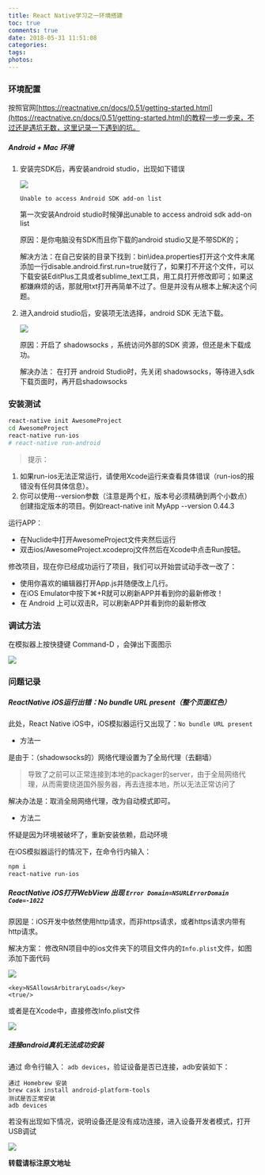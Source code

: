 ```yaml
---
title: React Native学习之一环境搭建
toc: true
comments: true
date: 2018-05-31 11:51:08
categories:
tags:
photos:
---
```


<!--more-->

### 环境配置

按照官网[https://reactnative.cn/docs/0.51/getting-started.html](https://reactnative.cn/docs/0.51/getting-started.html)的教程一步一步来，不过还是遇坑无数，这里记录一下遇到的坑。

##### Android + Mac 环境

1. 安装完SDK后，再安装android studio，出现如下错误

    ![](https://ws1.sinaimg.cn/large/006tNc79gy1fruoitlzesj30ym0hiaco.jpg)

    `Unable to access Android SDK add-on list`

    第一次安装Android studio时候弹出unable to access android sdk add-on list

    原因：是你电脑没有SDK而且你下载的android studio又是不带SDK的；

    解决方法：在自己安装的目录下找到：bin\idea.properties打开这个文件末尾添加一行disable.android.first.run=true就行了，如果打不开这个文件，可以下载安装EditPlus工具或者sublime_text工具，用工具打开修改即可；如果这都嫌麻烦的话，那就用txt打开再简单不过了。但是并没有从根本上解决这个问题。

2. 进入android studio后，安装项无法选择，android SDK 无法下载。

    ![](https://ws1.sinaimg.cn/large/006tNc79gy1fruoirrs0tj31a80lk41x.jpg)

    原因：开启了 shadowsocks ，系统访问外部的SDK 资源，但还是未下载成功。

    解决办法： 在打开 android Studio时，先关闭 shadowsocks，等待进入sdk 下载页面时，再开启shadowsocks

### 安装测试

```bash
react-native init AwesomeProject
cd AwesomeProject
react-native run-ios
# react-native run-android
```

>提示：
1. 如果run-ios无法正常运行，请使用Xcode运行来查看具体错误（run-ios的报错没有任何具体信息）。
2. 你可以使用--version参数（注意是两个杠，版本号必须精确到两个小数点）创建指定版本的项目。例如react-native init MyApp --version 0.44.3

运行APP：

* 在Nuclide中打开AwesomeProject文件夹然后运行
* 双击ios/AwesomeProject.xcodeproj文件然后在Xcode中点击Run按钮。

修改项目，现在你已经成功运行了项目，我们可以开始尝试动手改一改了：

* 使用你喜欢的编辑器打开App.js并随便改上几行。
* 在iOS Emulator中按下⌘+R就可以刷新APP并看到你的最新修改！
* 在 Android 上可以双击R，可以刷新APP并看到你的最新修改

### 调试方法

在模拟器上按快捷键 Command-D ，会弹出下面图示

![](https://ws3.sinaimg.cn/large/006tKfTcgy1fo33qaqknaj30km14edgx.jpg)


### 问题记录

##### ReactNative iOS运行出错：No bundle URL present（整个页面红色）

此处，React Native iOS中，iOS模拟器运行又出现了：`No bundle URL present`

* 方法一

是由于：（shadowsocks的）网络代理设置为了全局代理（去翻墙）

>导致了之前可以正常连接到本地的packager的server，由于全局网络代理，从而需要绕道国外服务器，再去连接本地，所以无法正常访问了

解决办法是：取消全局网络代理，改为自动模式即可。

* 方法二

怀疑是因为环境被破坏了，重新安装依赖，启动环境

在iOS模拟器运行的情况下，在命令行内输入：

```bash
npm i
react-native run-ios
```


#####  ReactNative iOS打开WebView 出现 `Error Domain=NSURLErrorDomain Code=-1022`

原因是：iOS开发中依然使用http请求，而非https请求，或者https请求内带有http请求。

解决方案： 修改RN项目中的ios文件夹下的项目文件内的`Info.plist`文件，如图添加下面代码

![](https://ws2.sinaimg.cn/large/006tNc79gy1fo99gokjf9j30w40fa3z2.jpg)

```
<key>NSAllowsArbitraryLoads</key>
<true/>
```

或者是在Xcode中，直接修改Info.plist文件

![](https://ws2.sinaimg.cn/large/006tNc79gy1fo99jtjtixj31cg0o4gpm.jpg)

##### 连接android真机无法成功安装

通过 命令行输入： `adb devices`，验证设备是否已连接，adb安装如下：

    通过 Homebrew 安装
    brew cask install android-platform-tools
    测试是否正常安装
    adb devices

若没有出现如下情况，说明设备还是没有成功连接，进入设备开发者模式，打开USB调试

![](https://ws1.sinaimg.cn/large/006tNc79gy1fruuv5wkh3j30rs048gm5.jpg)


**转载请标注原文地址**

